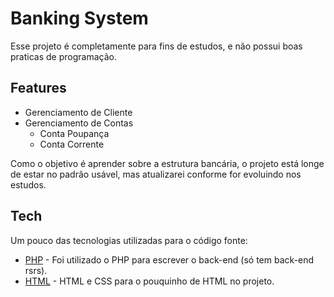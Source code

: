 # Banking System

Esse projeto é completamente para fins de estudos, e não possui boas praticas de programação.

## Features

- Gerenciamento de Cliente
- Gerenciamento de Contas
    - Conta Poupança
    - Conta Corrente

Como o objetivo é aprender sobre a estrutura bancária, o projeto está longe de estar no padrão usável, mas atualizarei conforme for evoluindo nos estudos.


## Tech

Um pouco das tecnologias utilizadas para o código fonte:

- [PHP](https://php.net/) - Foi utilizado o PHP para escrever o back-end (só tem back-end rsrs).
- [HTML](https://www.w3schools.com/html/) - HTML e CSS para o pouquinho de HTML no projeto.
